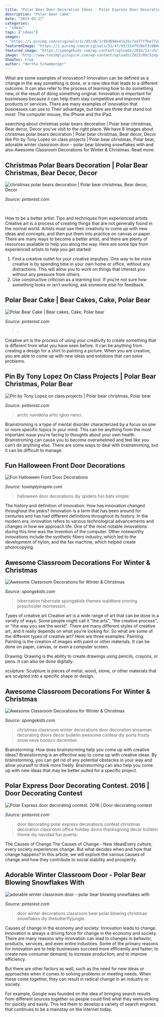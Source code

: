 ```yaml
---
title: "Polar Bear Door Decoration Ideas - Polar Express Door Decorating Contest. 2016"
description: "Polar bear cake"
date: "2023-03-27"
categories:
- "ideas"
tags: ["ideas"]
images:
- "https://i.pinimg.com/originals/1c/95/d6/1c95d698e41a26c7ed77ffbe772dbb40.jpg"
featuredImage: "https://i.pinimg.com/originals/31/4f/93/314f938ef3c000e505c45f293746f4ab.jpg"
featured_image: "https://spongekids.com/wp-content/uploads/2016/11/christmas-bulletin-board/20-christmas-bulletin-board-ideas.jpg"
image: "http://www.tosimplyinspire.com/wp-content/uploads/2015/09/Simple-DIY-Halloween-Spiders-Bats.jpg"
ShowToc: true
author: "Hertha Schamberger"
---
```



What are some examples of innovation?
Innovation can be defined as a change in the way something is done, or a new idea that leads to a different outcome. It can also refer to the process of learning how to do something new, or the result of doing something original. Innovation is important for businesses because it can help them stay competitive and improve their products or services. There are many examples of innovation that businesses can use to Their advantage, but here are three that stand out most: The computer mouse, the iPhone and the iPad.

	

		
searching about christmas polar bears decoration | Polar bear christmas, Bear decor, Decor you've visit to the right place. We have 8 Images about christmas polar bears decoration | Polar bear christmas, Bear decor, Decor like Pin by Tony Lopez on class projects | Polar bear christmas, Polar bear, adorable winter classroom door - polar bear blowing snowflakes with and also Awesome Classroom Decorations for Winter &amp; Christmas. Read more:
		
    
## Christmas Polar Bears Decoration | Polar Bear Christmas, Bear Decor, Decor

<img loading=lazy src="https://i.pinimg.com/originals/f6/d0/cf/f6d0cfabf20d0fef7d1ea85a8ad89653.jpg" onerror="this.onerror=null;this.src='https://tse2.mm.bing.net/th?id=OIP.wDE5FTXnRWglRcKG1Jn8-gHaJ4&amp;pid=15.1';" alt="christmas polar bears decoration | Polar bear christmas, Bear decor, Decor">

_Source: pinterest.com_

>. 

	

How to be a better artist: Tips and techniques from experienced artists
Creative art is a process of creating things that are not generally found in the normal world. Artists must use their creativity to come up with new ideas and concepts, and then put them into practice on canvas or paper. There are many ways to become a better artist, and there are plenty of resources available to help you along the way. Here are some tips from experienced artists to help you get started: 
1. Find a creative outlet for your creative impulses. One way to be more creative is by spending time in your own home or office, without any distractions. This will allow you to work on things that interest you without any pressure from others. 
2. Use constructive criticism as a learning tool. If you’re not sure how something looks or isn’t working, ask someone else for feedback.

    
## Polar Bear Cake | Bear Cakes, Cake, Polar Bear

<img loading=lazy src="https://i.pinimg.com/originals/31/4f/93/314f938ef3c000e505c45f293746f4ab.jpg" onerror="this.onerror=null;this.src='https://tse1.mm.bing.net/th?id=OIP.rhVMVyeMjFgl5aRahQfTCAHaFj&amp;pid=15.1';" alt="Polar Bear Cake | Bear cakes, Cake, Polar bear">

_Source: pinterest.com_

>. 

	

Creative art is the process of using your creativity to create something that is different from what you have seen before. It can be anything from creating a design for a shirt to painting a picture. When you are creative, you are able to come up with new ideas and solutions that can solve problems.

    
## Pin By Tony Lopez On Class Projects | Polar Bear Christmas, Polar Bear

<img loading=lazy src="https://i.pinimg.com/originals/34/69/53/3469539b5f82f99fa31099acc927d77f.jpg" onerror="this.onerror=null;this.src='https://tse1.mm.bing.net/th?id=OIP.tLWUW-tMMzKvKxMg8c3zxAHaNK&amp;pid=15.1';" alt="Pin by Tony Lopez on class projects | Polar bear christmas, Polar bear">

_Source: pinterest.com_

>arctic navideña artic igloo nanci. 

	

Brainstroming is a type of mental disorder characterized by a focus on one or more specific topics in your mind. This can be anything from the most important issue you're facing to thoughts about your own health. Brainstroming can cause you to become overwhelmed and feel like you can't do anything else. There are some ways to deal with brainstroming, but it can be difficult to manage.

    
## Fun Halloween Front Door Decorations

<img loading=lazy src="http://www.tosimplyinspire.com/wp-content/uploads/2015/09/Simple-DIY-Halloween-Spiders-Bats.jpg" onerror="this.onerror=null;this.src='https://tse1.mm.bing.net/th?id=OIP.mvhGOkLLwGnO5ESDFH9JNwHaJ1&amp;pid=15.1';" alt="Fun Halloween Front Door Decorations">

_Source: tosimplyinspire.com_

>halloween door decorations diy spiders fun bats simple. 

	

The history and definition of innovation: How has innovation changed throughout the years?
Innovation is a term that has been around for centuries and has had different definitions throughout its history. In the modern era, innovation refers to various technological advancements and changes in how we approach life. One of the most notable innovations during this time was the invention of the computer. Other noteworthy innovations include the synthetic fibers industry, which led to the development of nylon, and the fax machine, which helped create photocopying.

    
## Awesome Classroom Decorations For Winter &amp; Christmas

<img loading=lazy src="https://spongekids.com/wp-content/uploads/2016/11/christmas-bulletin-board/20-christmas-bulletin-board-ideas.jpg" onerror="this.onerror=null;this.src='https://tse4.mm.bing.net/th?id=OIP.DD_WEXMKLKaHmffS4ZytEwAAAA&amp;pid=15.1';" alt="Awesome Classroom Decorations for Winter &amp; Christmas">

_Source: spongekids.com_

>hibernation hibernate spongekids themes waldtiere snoring preschooler montessori. 

	

Types of creative art
Creative art is a wide range of art that can be done in a variety of ways. Some people might call it "the arts", "the creative process", or "the way you see the world". There are many different styles of creative art, and it really depends on what you're looking for. So what are some of the different types of creative art? Here are three examples: 
Painting: Painting is the creation of images with paint or other materials. It can be done on paper, canvas, or even a computer screen.

Drawing: Drawing is the ability to create drawings using pencils, crayons, or pens. It can also be done digitally.

 sculpture: Sculpture is pieces of metal, wood, stone, or other materials that are sculpted into a specific shape or design.

    
## Awesome Classroom Decorations For Winter &amp; Christmas

<img loading=lazy src="http://spongekids.com/wp-content/uploads/2016/11/christmas-bulletin-board/3-christmas-bulletin-board-ideas.jpg" onerror="this.onerror=null;this.src='https://tse4.mm.bing.net/th?id=OIP.YohYll3pXSLj8pPOtrNr9AHaJ4&amp;pid=15.1';" alt="Awesome Classroom Decorations for Winter &amp; Christmas">

_Source: spongekids.com_

>christmas classroom winter decorations door decoration snowman decorating doors decor bulletin awesome contest diy porta frosty snow neve boneco december. 

	

Brainstorming: How does brainstorming help you come up with creative ideas?
Brainstorming is an effective way to come up with creative ideas. By brainstorming, you can get rid of any potential obstacles in your way and allow yourself to think more freely. Brainstorming can also help you come up with new ideas that may be better suited for a specific project.

    
## Polar Express Door Decorating Contest. 2016 | Door Decorating Contest

<img loading=lazy src="https://i.pinimg.com/originals/1c/95/d6/1c95d698e41a26c7ed77ffbe772dbb40.jpg" onerror="this.onerror=null;this.src='https://tse2.mm.bing.net/th?id=OIP.OSjOkmYmNRG116S0iIGlZgHaNK&amp;pid=15.1';" alt="Polar Express door decorating contest. 2016 | Door decorating contest">

_Source: pinterest.com_

>door decorating polar express decorations contest christmas decoration classroom office holiday doors thanksgiving decor bulletin theme diy navidad fun puerta. 

	

The Causes of Change
The Causes of Change - New IdeasEvery culture, every society experiences change. But what decides when and how that change happens? In this article, we will explore the various causes of change and how they contribute to social stability and prosperity.

    
## Adorable Winter Classroom Door - Polar Bear Blowing Snowflakes With

<img loading=lazy src="https://i.pinimg.com/736x/54/e7/1b/54e71ba5ff1d3839d7488d2275f0548c--school-door-decorations-winter-decorations.jpg" onerror="this.onerror=null;this.src='https://tse3.mm.bing.net/th?id=OIP.pvz-3tSF9gfDkES-rCxDWwHaJ3&amp;pid=15.1';" alt="adorable winter classroom door - polar bear blowing snowflakes with">

_Source: pinterest.com_

>door winter decorations classroom bear polar blowing christmas snowflakes diy thebutterflyjungle. 

	

Causes of change in the economy and society: Innovation leads to change.
Innovation is always a driving force for change in the economy and society. There are many reasons why innovation can lead to changes in behavior, products, services, and even entire industries. 
Some of the primary reasons for innovation are to help businesses succeed more efficiently and faster; to create new consumer demand; to increase production; and to improve efficiency. 

But there are other factors as well, such as the need for new ideas or approaches when it comes to solving problems or meeting needs. When these come together, they can result in radical change in an industry or society.

For example, Google was founded on the idea of bringing search results from different sources together so people could find what they were looking for quickly and easily. This led them to develop a variety of search engines that continues to be a mainstay on the internet today.

